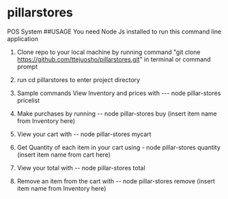 # pillarstores
POS System
##USAGE
You need Node Js installed to run this command line application
1. Clone repo to your local machine by running command "git clone https://github.com/ttejuosho/pillarstores.git" in terminal or command prompt

2. run cd pillarstores to enter project directory
3. Sample commands View Inventory and prices with --- node pillar-stores pricelist
4. Make purchases by running -- node pillar-stores buy (insert item name from Inventory here)
5. View your cart with -- node pillar-stores mycart
6. Get Quantity of each item in your cart using - node pillar-stores quantity (insert item name from cart here)
7. View your total with -- node pillar-stores total
8. Remove an item from the cart with -- node pillar-stores remove (insert item name from Inventory here) 